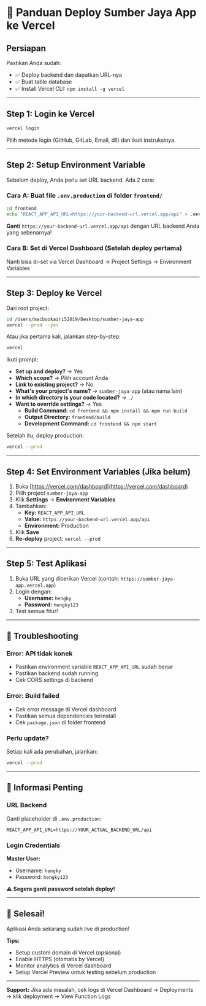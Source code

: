 # 🚀 Panduan Deploy Sumber Jaya App ke Vercel

## Persiapan

Pastikan Anda sudah:
- ✅ Deploy backend dan dapatkan URL-nya
- ✅ Buat table database
- ✅ Install Vercel CLI: `npm install -g vercel`

---

## Step 1: Login ke Vercel

```bash
vercel login
```

Pilih metode login (GitHub, GitLab, Email, dll) dan ikuti instruksinya.

---

## Step 2: Setup Environment Variable

Sebelum deploy, Anda perlu set URL backend. Ada 2 cara:

### Cara A: Buat file `.env.production` di folder `frontend/`

```bash
cd frontend
echo "REACT_APP_API_URL=https://your-backend-url.vercel.app/api" > .env.production
```

**Ganti** `https://your-backend-url.vercel.app/api` dengan URL backend Anda yang sebenarnya!

### Cara B: Set di Vercel Dashboard (Setelah deploy pertama)

Nanti bisa di-set via Vercel Dashboard → Project Settings → Environment Variables

---

## Step 3: Deploy ke Vercel

Dari root project:

```bash
cd /Users/macbookairi52019/Desktop/sumber-jaya-app
vercel --prod --yes
```

Atau jika pertama kali, jalankan step-by-step:

```bash
vercel
```

Ikuti prompt:
- **Set up and deploy?** → Yes
- **Which scope?** → Pilih account Anda
- **Link to existing project?** → No
- **What's your project's name?** → `sumber-jaya-app` (atau nama lain)
- **In which directory is your code located?** → `./`
- **Want to override settings?** → Yes
  - **Build Command:** `cd frontend && npm install && npm run build`
  - **Output Directory:** `frontend/build`
  - **Development Command:** `cd frontend && npm start`

Setelah itu, deploy production:

```bash
vercel --prod
```

---

## Step 4: Set Environment Variables (Jika belum)

1. Buka [https://vercel.com/dashboard](https://vercel.com/dashboard)
2. Pilih project `sumber-jaya-app`
3. Klik **Settings** → **Environment Variables**
4. Tambahkan:
   - **Key:** `REACT_APP_API_URL`
   - **Value:** `https://your-backend-url.vercel.app/api`
   - **Environment:** Production
5. Klik **Save**
6. **Re-deploy** project: `vercel --prod`

---

## Step 5: Test Aplikasi

1. Buka URL yang diberikan Vercel (contoh: `https://sumber-jaya-app.vercel.app`)
2. Login dengan:
   - **Username:** `hengky`
   - **Password:** `hengky123`
3. Test semua fitur!

---

## 🔧 Troubleshooting

### Error: API tidak konek
- Pastikan environment variable `REACT_APP_API_URL` sudah benar
- Pastikan backend sudah running
- Cek CORS settings di backend

### Error: Build failed
- Cek error message di Vercel dashboard
- Pastikan semua dependencies terinstall
- Cek `package.json` di folder frontend

### Perlu update?

Setiap kali ada perubahan, jalankan:

```bash
vercel --prod
```

---

## 📝 Informasi Penting

### URL Backend
Ganti placeholder di `.env.production`:
```
REACT_APP_API_URL=https://YOUR_ACTUAL_BACKEND_URL/api
```

### Login Credentials
**Master User:**
- Username: `hengky`
- Password: `hengky123`

⚠️ **Segera ganti password setelah deploy!**

---

## 🎉 Selesai!

Aplikasi Anda sekarang sudah live di production!

**Tips:**
- Setup custom domain di Vercel (opsional)
- Enable HTTPS (otomatis by Vercel)
- Monitor analytics di Vercel dashboard
- Setup Vercel Preview untuk testing sebelum production

---

**Support:** Jika ada masalah, cek logs di Vercel Dashboard → Deployments → klik deployment → View Function Logs

